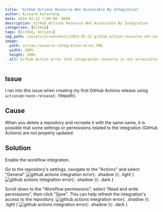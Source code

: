 ```yaml
---
title: 'GitHub Actions Resource Not Accessible By Integration'
author: Richard Koranteng
date: 2024-02-22 7:00:00 -0600
description: GitHub Actions Resource Not Accessible By Integration
categories: [GitHub]
tags: [GitHub, Actions]
img_path: /assets/screenshots/2024-02-22-github-action-resource-not-assessiable
image:
  path: action-resource-integration-error.PNG
  width: 100%
  height: 100%
  alt: Github Action error that integration resource is not accessible
---
```


## Issue
I ran into this issue when creating my first GitHub Actions release using `actions@create-release`{: .filepath}.

## Cause
When you delete a repository and recreate it with the same name, it is possible that some settings or permissions related to the integration (GitHub Actions) are not properly updated.

## Solution
Enable the workflow integration.

Go to the repository's settings, navigate to the "Actions" and select "General"
![github actions integration error](2024-02-22-github-action-resource-not-assessiable-step1.png){: .shadow }{: .light }
![github actions integration error](2024-02-22-github-action-resource-not-assessiable-step1.png){: .shadow }{: .dark }

Scroll down to the "Workflow permissions", select "Read and write permissions", then click "Save". This can help refresh the integration's access to the repository.
![github actions integration error](2024-02-22-github-action-resource-not-assessiable-step2.png){: .shadow }{: .light }
![github actions integration error](2024-02-22-github-action-resource-not-assessiable-step2.png){: .shadow }{: .dark }
